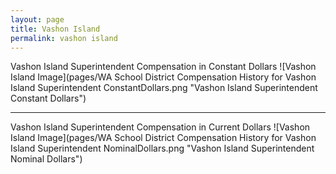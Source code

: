 ```yaml
---
layout: page
title: Vashon Island
permalink: vashon island
---
```



Vashon Island Superintendent Compensation in Constant Dollars
![Vashon Island Image](pages/WA School District Compensation History for Vashon Island Superintendent ConstantDollars.png "Vashon Island Superintendent Constant Dollars")
___

Vashon Island Superintendent Compensation in Current Dollars
![Vashon Island Image](pages/WA School District Compensation History for Vashon Island Superintendent NominalDollars.png "Vashon Island Superintendent Nominal Dollars")